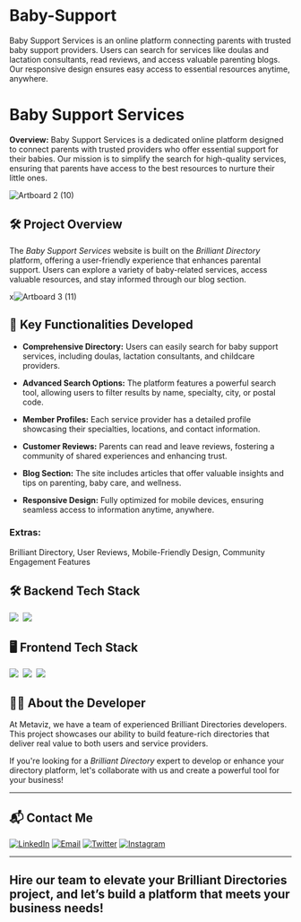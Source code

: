 # Baby-Support
Baby Support Services is an online platform connecting parents with trusted baby support providers. Users can search for services like doulas and lactation consultants, read reviews, and access valuable parenting blogs. Our responsive design ensures easy access to essential resources anytime, anywhere.
# Baby Support Services

**Overview:**
Baby Support Services is a dedicated online platform designed to connect parents with trusted providers who offer essential support for their babies. Our mission is to simplify the search for high-quality services, ensuring that parents have access to the best resources to nurture their little ones.

![Artboard 2 (10)](https://github.com/user-attachments/assets/a860c128-a50c-4f3f-bbf9-2a697a69adb7)

## 🛠 Project Overview

The *Baby Support Services* website is built on the *Brilliant Directory* platform, offering a user-friendly experience that enhances parental support. Users can explore a variety of baby-related services, access valuable resources, and stay informed through our blog section.

x![Artboard 3 (11)](https://github.com/user-attachments/assets/4a2e581e-f99e-4268-b4d7-1408674f8d83)

## 🚀 Key Functionalities Developed

- **Comprehensive Directory:** Users can easily search for baby support services, including doulas, lactation consultants, and childcare providers.

- **Advanced Search Options:** The platform features a powerful search tool, allowing users to filter results by name, specialty, city, or postal code.

- **Member Profiles:** Each service provider has a detailed profile showcasing their specialties, locations, and contact information.

- **Customer Reviews:** Parents can read and leave reviews, fostering a community of shared experiences and enhancing trust.

- **Blog Section:** The site includes articles that offer valuable insights and tips on parenting, baby care, and wellness.

- **Responsive Design:** Fully optimized for mobile devices, ensuring seamless access to information anytime, anywhere.


### Extras:
Brilliant Directory, User Reviews, Mobile-Friendly Design, Community Engagement Features

## 🛠️ Backend Tech Stack

![](https://img.shields.io/badge/PHP-777BB4?style=for-the-badge&logo=php&logoColor=white)&nbsp;
![](https://img.shields.io/badge/MySQL-005C84?style=for-the-badge&logo=mysql&logoColor=white)&nbsp;

## 🖥️ Frontend Tech Stack

![](https://img.shields.io/badge/HTML5-E34F26?style=for-the-badge&logo=html5&logoColor=white)&nbsp;
![](https://img.shields.io/badge/CSS3-1572B6?style=for-the-badge&logo=css3&logoColor=white)&nbsp;
![](https://img.shields.io/badge/JavaScript-323330?style=for-the-badge&logo=javascript&logoColor=F7DF1E)&nbsp;

## 👨‍💻 About the Developer

At Metaviz, we have a team of experienced Brilliant Directories developers. This project showcases our ability to build feature-rich directories that deliver real value to both users and service providers.

If you're looking for a *Brilliant Directory* expert to develop or enhance your directory platform, let's collaborate with us and create a powerful tool for your business!

---

## 📬 Contact Me

[![LinkedIn](https://img.shields.io/badge/LinkedIn-Connect-blue?style=for-the-badge&logo=linkedin)](https://www.linkedin.com/company/metaviz-tech/posts/?feedView=all)
[![Email](https://img.shields.io/badge/Email-Contact%20Me-orange?style=for-the-badge&logo=gmail)](mailto:info@metaviz.pro)
[![Twitter](https://img.shields.io/badge/Twitter-Connect-red?style=for-the-badge&logo=Twitter)](https://x.com/MetavizPro)
[![Instagram](https://img.shields.io/badge/Instagram-Contact%20Me-pink?style=for-the-badge&logo=Instagram)](https://www.instagram.com/metavizpro/)

---

Hire our team to elevate your Brilliant Directories project, and let’s build a platform that meets your business needs!
---
